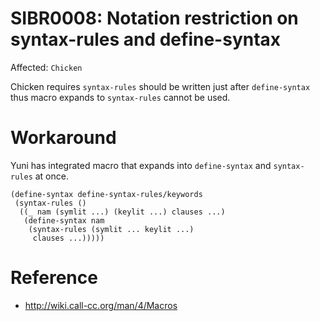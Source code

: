 SIBR0008: Notation restriction on syntax-rules and define-syntax
================================================================

Affected: `Chicken`

Chicken requires `syntax-rules` should be written just after `define-syntax`
thus macro expands to `syntax-rules` cannot be used.

Workaround
==========

Yuni has integrated macro that expands into `define-syntax` and `syntax-rules`
at once.

```
(define-syntax define-syntax-rules/keywords
 (syntax-rules ()
  ((_ nam (symlit ...) (keylit ...) clauses ...)
   (define-syntax nam
    (syntax-rules (symlit ... keylit ...)
     clauses ...))))) 
```

Reference
=========

* http://wiki.call-cc.org/man/4/Macros
